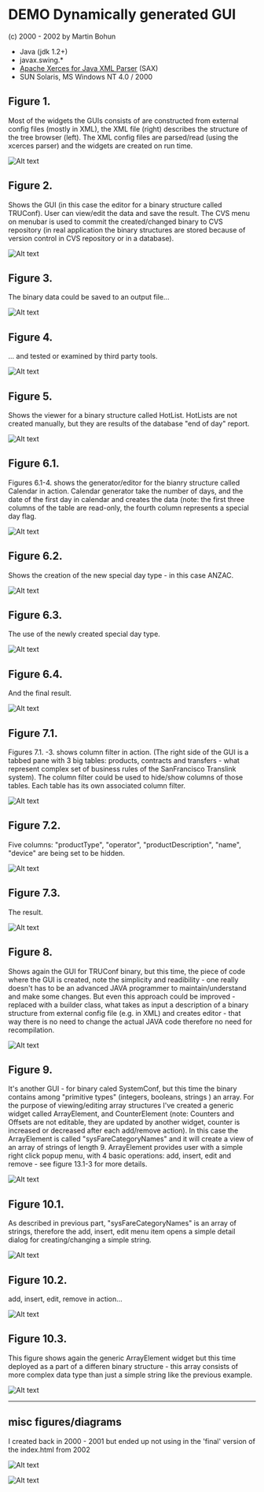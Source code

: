 # DEMO Dynamically generated GUI
(c) 2000 - 2002 by Martin Bohun

- Java (jdk 1.2+)
- javax.swing.*
- [Apache Xerces for Java XML Parser](http://projects.apache.org/projects/xerces_for_java_xml_parser.html) (SAX)
- SUN Solaris, MS Windows NT 4.0 / 2000

## Figure 1.
Most of the widgets the GUIs consists of are constructed from external config files (mostly in XML), the XML file (right) describes the structure of the tree browser (left). The XML config files are parsed/read (using
the xcerces parser) and the widgets are created on run time. 

![Alt text](https://raw.github.com/mbohun/misc/master/2002-04-14-demo_gui_java_xml/tree_view_xml_config.gif "tree view and it's XML configuration file")

## Figure 2.
Shows the GUI (in this case the editor for a binary structure called TRUConf). User can view/edit the data and save the result. The CVS menu on menubar is used to commit the created/changed binary to CVS repository (in real application the binary structures are stored because of version control in CVS repository or in a database).

![Alt text](https://raw.github.com/mbohun/misc/master/2002-04-14-demo_gui_java_xml/binary_open_editor.gif "TRUConf binary editor")

## Figure 3.
The binary data could be saved to an output file...

![Alt text](https://raw.github.com/mbohun/misc/master/2002-04-14-demo_gui_java_xml/binary_save_as.gif "TRUConf binary save")

## Figure 4.
... and tested or examined by third party tools. 

![Alt text](https://raw.github.com/mbohun/misc/master/2002-04-14-demo_gui_java_xml/binary_hexdump.gif "xterm with binary hexdump")

## Figure 5.
Shows the viewer for a binary structure called HotList. HotLists are not created manually, but they are results of the database "end of day" report.

![Alt text](https://raw.github.com/mbohun/misc/master/2002-04-14-demo_gui_java_xml/hotlist_viewer.gif "HotList viewer")

## Figure 6.1.
Figures 6.1-4. shows the generator/editor for the bianry structure called Calendar in action. Calendar generator take the number of days, and the date of the first day in calendar and creates the data (note: the first three columns of the table are read-only, the fourth column represents a special day flag.

![Alt text](https://raw.github.com/mbohun/misc/master/2002-04-14-demo_gui_java_xml/calendar_before.gif "Calendar generator")

## Figure 6.2.
Shows the creation of the new special day type - in this case ANZAC.

![Alt text](https://raw.github.com/mbohun/misc/master/2002-04-14-demo_gui_java_xml/calendar_creating_new_special_day.gif "Calendar, creating new special day type")

## Figure 6.3.
The use of the newly created special day type.

![Alt text](https://raw.github.com/mbohun/misc/master/2002-04-14-demo_gui_java_xml/calendar_choosing_new_day_type.gif "Calendar, using newly created special day type")

## Figure 6.4.
And the final result.

![Alt text](https://raw.github.com/mbohun/misc/master/2002-04-14-demo_gui_java_xml/calendar_the_result.gif "Calendar - the result")

## Figure 7.1.
Figures 7.1. -3. shows column filter in action. (The right side of the GUI is a tabbed pane with 3 big tables: products, contracts and transfers - what represent complex set of business rules of the SanFrancisco Translink system). The column filter could be used to hide/show columns of those tables. Each table has its own associated column filter.

![Alt text](https://raw.github.com/mbohun/misc/master/2002-04-14-demo_gui_java_xml/column_filter_invoked.gif "column filter")

## Figure 7.2.
Five columns: "productType", "operator", "productDescription", "name", "device" are being set to be hidden.

![Alt text](https://raw.github.com/mbohun/misc/master/2002-04-14-demo_gui_java_xml/column_filter_in_action.gif "colum filter in use")

## Figure 7.3.
The result.

![Alt text](https://raw.github.com/mbohun/misc/master/2002-04-14-demo_gui_java_xml/column_filter_result.gif "column filter - the result")

## Figure 8.
Shows again the GUI for TRUConf binary, but this time, the piece of code where the GUI is created, note the simplicity and readibility - one really doesn't has to be an advanced JAVA programmer to maintain/understand and make some changes.
But even this approach could be improved - replaced with a builder class, what takes as input a description of a binary structure from external config file (e.g. in XML) and creates editor - that way there is no need to change the actual JAVA code therefore no need for recompilation.

![Alt text](https://raw.github.com/mbohun/misc/master/2002-04-14-demo_gui_java_xml/tru_conf_construction_code.gif "TRUConf constructor")

## Figure 9.
It's another GUI - for binary caled SystemConf, but this time the binary contains among "primitive types" (integers, booleans, strings ) an array. For the purpose of viewing/editing array structures I've created a generic widget called ArrayElement, and CounterElement (note: Counters and Offsets are not editable, they are updated by another widget, counter is increased or decreased after each add/remove action). In this case the ArrayElement is called "sysFareCategoryNames" and it will create a view of an array of strings of length 9. ArrayElement provides user with a simple right click popup menu, with 4 basic operations: add, insert, edit and remove - see figure 13.1-3 for more details.

![Alt text](https://raw.github.com/mbohun/misc/master/2002-04-14-demo_gui_java_xml/system_conf_construction.gif "SystemConf construction")

## Figure 10.1.
As described in previous part, "sysFareCategoryNames" is an array of strings, therefore the add, insert, edit menu item opens a simple detail dialog for creating/changing a simple string.

![Alt text](https://raw.github.com/mbohun/misc/master/2002-04-14-demo_gui_java_xml/array_element_editor_add_dialog.gif "ArrayElement - add")

## Figure 10.2.
add, insert, edit, remove in action...

![Alt text](https://raw.github.com/mbohun/misc/master/2002-04-14-demo_gui_java_xml/array_element_editor_pop_menu.gif "ArrayElement - popup menu")

## Figure 10.3.
This figure shows again the generic ArrayElement widget but this time deployed as a part of a differen binary structure - this array consists of more complex data type than just a simple string like the previous example. 

![Alt text](https://raw.github.com/mbohun/misc/master/2002-04-14-demo_gui_java_xml/array_element_add_dialog_diff.gif "ArrayElement - more complex example")

 ---

## misc figures/diagrams
I created back in 2000 - 2001 but ended up not using in the 'final' version of the index.html from 2002

![Alt text](https://raw.github.com/mbohun/misc/master/2002-04-14-demo_gui_java_xml/gui_design_modular.gif "modular GUI app design")

![Alt text](https://raw.github.com/mbohun/misc/master/2002-04-14-demo_gui_java_xml/gui_design_plugins.gif "modular GUI app impl. concept - plugins for diff GUI libs & frameworks")
